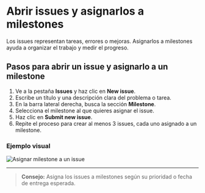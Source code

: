 # Abrir issues y asignarlos a milestones

Los issues representan tareas, errores o mejoras. Asignarlos a milestones ayuda a organizar el trabajo y medir el progreso.

## Pasos para abrir un issue y asignarlo a un milestone

1. Ve a la pestaña **Issues** y haz clic en **New issue**.
2. Escribe un título y una descripción clara del problema o tarea.
3. En la barra lateral derecha, busca la sección **Milestone**.
4. Selecciona el milestone al que quieres asignar el issue.
5. Haz clic en **Submit new issue**.
6. Repite el proceso para crear al menos 3 issues, cada uno asignado a un milestone.

### Ejemplo visual

![Asignar milestone a un issue](https://docs.github.com/assets/images/help/issues/issue-milestone.png)

---

> **Consejo:** Asigna los issues a milestones según su prioridad o fecha de entrega esperada.
